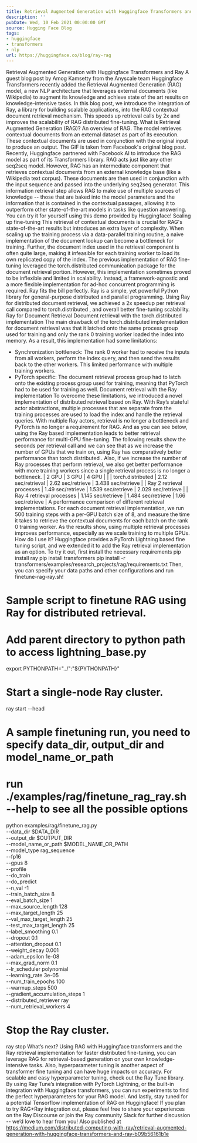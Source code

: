 ```yaml
---
title: Retrieval Augmented Generation with Huggingface Transformers and Ray
description: ''
pubDate: Wed, 10 Feb 2021 00:00:00 GMT
source: Hugging Face Blog
tags:
- huggingface
- transformers
- nlp
url: https://huggingface.co/blog/ray-rag
---
```


Retrieval Augmented Generation with Huggingface Transformers and Ray
A guest blog post by Amog Kamsetty from the Anyscale team
Huggingface Transformers recently added the Retrieval Augmented Generation (RAG) model, a new NLP architecture that leverages external documents (like Wikipedia) to augment its knowledge and achieve state of the art results on knowledge-intensive tasks. In this blog post, we introduce the integration of Ray, a library for building scalable applications, into the RAG contextual document retrieval mechanism. This speeds up retrieval calls by 2x and improves the scalability of RAG distributed fine-tuning.
What is Retrieval Augmented Generation (RAG)?
An overview of RAG. The model retrieves contextual documents from an external dataset as part of its execution. These contextual documents are used in conjunction with the original input to produce an output. The GIF is taken from Facebook's original blog post.
Recently, Huggingface partnered with Facebook AI to introduce the RAG model as part of its Transformers library.
RAG acts just like any other seq2seq model. However, RAG has an intermediate component that retrieves contextual documents from an external knowledge base (like a Wikipedia text corpus). These documents are then used in conjunction with the input sequence and passed into the underlying seq2seq generator.
This information retrieval step allows RAG to make use of multiple sources of knowledge -- those that are baked into the model parameters and the information that is contained in the contextual passages, allowing it to outperform other state-of-the-art models in tasks like question answering. You can try it for yourself using this demo provided by Huggingface!
Scaling up fine-tuning
This retrieval of contextual documents is crucial for RAG's state-of-the-art results but introduces an extra layer of complexity. When scaling up the training process via a data-parallel training routine, a naive implementation of the document lookup can become a bottleneck for training. Further, the document index used in the retrieval component is often quite large, making it infeasible for each training worker to load its own replicated copy of the index.
The previous implementation of RAG fine-tuning leveraged the torch.distributed communication package for the document retrieval portion. However, this implementation sometimes proved to be inflexible and limited in scalability.
Instead, a framework-agnostic and a more flexible implementation for ad-hoc concurrent programming is required. Ray fits the bill perfectly. Ray is a simple, yet powerful Python library for general-purpose distributed and parallel programming. Using Ray for distributed document retrieval, we achieved a 2x speedup per retrieval call compared to torch.distributed
, and overall better fine-tuning scalability.
Ray for Document Retrieval
Document retrieval with the torch.distributed implementation
The main drawback of the torch.distributed implementation for document retrieval was that it latched onto the same process group used for training and only the rank 0 training worker loaded the index into memory.
As a result, this implementation had some limitations:
- Synchronization bottleneck: The rank 0 worker had to receive the inputs from all workers, perform the index query, and then send the results back to the other workers. This limited performance with multiple training workers.
- PyTorch specific: The document retrieval process group had to latch onto the existing process group used for training, meaning that PyTorch had to be used for training as well.
Document retrieval with the Ray implementation
To overcome these limitations, we introduced a novel implementation of distributed retrieval based on Ray. With Ray’s stateful actor abstractions, multiple processes that are separate from the training processes are used to load the index and handle the retrieval queries. With multiple Ray actors, retrieval is no longer a bottleneck and PyTorch is no longer a requirement for RAG.
And as you can see below, using the Ray based implementation leads to better retrieval performance for multi-GPU fine-tuning. The following results show the seconds per retrieval call and we can see that as we increase the number of GPUs that we train on, using Ray has comparatively better performance than torch.distributed
. Also, if we increase the number of Ray processes that perform retrieval, we also get better performance with more training workers since a single retrieval process is no longer a bottleneck.
| 2 GPU | 3 GPU | 4 GPU | |
| torch.distributed | 2.12 sec/retrieval | 2.62 sec/retrieve | 3.438 sec/retrieve |
| Ray 2 retrieval processes | 1.49 sec/retrieve | 1.539 sec/retrieve | 2.029 sec/retrieve |
| Ray 4 retrieval processes | 1.145 sec/retrieve | 1.484 sec/retrieve | 1.66 sec/retrieve |
A performance comparison of different retrieval implementations. For each document retrieval implementation, we run 500 training steps with a per-GPU batch size of 8, and measure the time it takes to retrieve the contextual documents for each batch on the rank 0 training worker. As the results show, using multiple retrieval processes improves performance, especially as we scale training to multiple GPUs.
How do I use it?
Huggingface provides a PyTorch Lightning based fine tuning script, and we extended it to add the Ray retrieval implementation as an option.
To try it out, first install the necessary requirements
pip install ray
pip install transformers
pip install -r transformers/examples/research_projects/rag/requirements.txt
Then, you can specify your data paths and other configurations and run finetune-rag-ray.sh!
# Sample script to finetune RAG using Ray for distributed retrieval.
# Add parent directory to python path to access lightning_base.py
export PYTHONPATH="../":"${PYTHONPATH}"
# Start a single-node Ray cluster.
ray start --head
# A sample finetuning run, you need to specify data_dir, output_dir and model_name_or_path
# run ./examples/rag/finetune_rag_ray.sh --help to see all the possible options
python examples/rag/finetune_rag.py \
--data_dir $DATA_DIR \
--output_dir $OUTPUT_DIR \
--model_name_or_path $MODEL_NAME_OR_PATH \
--model_type rag_sequence \
--fp16 \
--gpus 8 \
--profile \
--do_train \
--do_predict \
--n_val -1 \
--train_batch_size 8 \
--eval_batch_size 1 \
--max_source_length 128 \
--max_target_length 25 \
--val_max_target_length 25 \
--test_max_target_length 25 \
--label_smoothing 0.1 \
--dropout 0.1 \
--attention_dropout 0.1 \
--weight_decay 0.001 \
--adam_epsilon 1e-08 \
--max_grad_norm 0.1 \
--lr_scheduler polynomial \
--learning_rate 3e-05 \
--num_train_epochs 100 \
--warmup_steps 500 \
--gradient_accumulation_steps 1 \
--distributed_retriever ray \
--num_retrieval_workers 4
# Stop the Ray cluster.
ray stop
What’s next?
Using RAG with Huggingface transformers and the Ray retrieval implementation for faster distributed fine-tuning, you can leverage RAG for retrieval-based generation on your own knowledge-intensive tasks.
Also, hyperparameter tuning is another aspect of transformer fine tuning and can have huge impacts on accuracy. For scalable and easy hyperparameter tuning, check out the Ray Tune library. By using Ray Tune’s integration with PyTorch Lightning, or the built-in integration with Huggingface transformers, you can run experiments to find the perfect hyperparameters for your RAG model.
And lastly, stay tuned for a potential Tensorflow implementation of RAG on Huggingface!
If you plan to try RAG+Ray integration out, please feel free to share your experiences on the Ray Discourse or join the Ray community Slack for further discussion -- we’d love to hear from you!
Also published at https://medium.com/distributed-computing-with-ray/retrieval-augmented-generation-with-huggingface-transformers-and-ray-b09b56161b1e